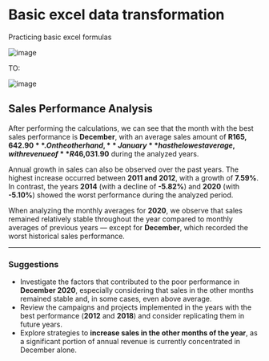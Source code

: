 # Basic excel data transformation
Practicing basic excel formulas

![image](https://github.com/user-attachments/assets/79c161f8-fbca-4b12-891a-6cc3ec98bf6d)

TO:

![image](https://github.com/user-attachments/assets/2054a47c-0495-438c-b975-5defcd2d5260)

## Sales Performance Analysis

After performing the calculations, we can see that the month with the best sales performance is **December**, with an average sales amount of **R$165,642.90**. On the other hand, **January** has the lowest average, with revenue of **R$46,031.90** during the analyzed years.

Annual growth in sales can also be observed over the past years. The highest increase occurred between **2011 and 2012**, with a growth of **7.59%**. In contrast, the years **2014** (with a decline of **-5.82%**) and **2020** (with **-5.10%**) showed the worst performance during the analyzed period.

When analyzing the monthly averages for **2020**, we observe that sales remained relatively stable throughout the year compared to monthly averages of previous years — except for **December**, which recorded the worst historical sales performance.

---

### Suggestions

- Investigate the factors that contributed to the poor performance in **December 2020**, especially considering that sales in the other months remained stable and, in some cases, even above average.
- Review the campaigns and projects implemented in the years with the best performance (**2012** and **2018**) and consider replicating them in future years.
- Explore strategies to **increase sales in the other months of the year**, as a significant portion of annual revenue is currently concentrated in December alone.


